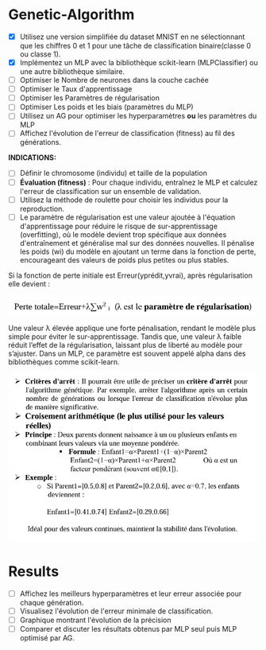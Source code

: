 # Genetic-Algorithm

* [X] Utilisez une version simplifiée du dataset MNIST en ne sélectionnant que les chiffres 0 et 1 pour une tâche de classification binaire(classe 0 ou classe 1).
* [X] Implémentez un MLP avec la bibliothèque scikit-learn (MLPClassifier) ou une autre bibliothèque similaire.
* [ ] Optimiser le Nombre de neurones dans la couche cachée
* [ ] Optimiser le Taux d'apprentissage
* [ ] Optimiser les Paramètres de régularisation
* [ ] Optimiser Les poids et les biais (paramètres du MLP)
* [ ] Utilisez un AG pour optimiser les hyperparamètres **ou** les paramètres du MLP
* [ ] Affichez l'évolution de l'erreur de classification (fitness) au fil des générations.

**INDICATIONS:**

* [ ] Définir le chromosome (individu) et taille de la population
* [ ] **Évaluation (fitness)** : Pour chaque individu, entraînez le MLP et calculez l'erreur de classification sur un ensemble de validation.
* [ ] Utilisez la méthode de roulette pour choisir les individus pour la reproduction.
* [ ] Le paramètre de régularisation est une valeur ajoutée à l'équation d'apprentissage pour réduire le risque de sur-apprentissage (overfitting), où le modèle devient trop spécifique aux données d'entraînement et généralise mal sur des données nouvelles. Il pénalise les poids (wi) du modèle en ajoutant un terme dans la fonction de perte, encourageant des valeurs de poids plus petites ou plus stables.

Si la fonction de perte initiale est Erreur(yprédit,yvrai), après régularisation elle devient :

![1734877918958](image/README/1734877918958.png)

Une valeur λ élevée applique une forte pénalisation, rendant le modèle plus
simple pour éviter le sur-apprentissage. Tandis que, une valeur λ faible réduit
l’effet de la régularisation, laissant plus de liberté au modèle pour s’ajuster. Dans
un MLP, ce paramètre est souvent appelé alpha dans des bibliothèques comme
scikit-learn.

![1734945690140](image/README/1734945690140.png)

# Results

* [ ] Affichez les meilleurs hyperparamètres et leur erreur associée pour chaque génération.
* [ ] Visualisez l'évolution de l'erreur minimale de classification.
* [ ] Graphique montrant l'évolution de la précision
* [ ] Comparer et discuter les résultats obtenus par MLP seul puis MLP optimisé par AG.
